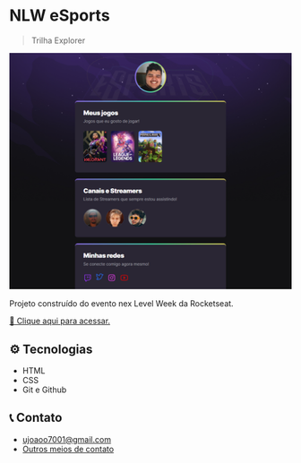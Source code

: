 # NLW eSports

> Trilha Explorer

![preview](./.github/preview.png)

Projeto construído do evento nex Level Week da Rocketseat.

[🔗 Clique aqui para acessar.](https://joao7001.github.io/nlw-esports-rocketseat)

## ⚙ Tecnologias
- HTML
- CSS
- Git e Github

## 📞 Contato

- ujoaoo7001@gmail.com
- [Outros meios de contato](https://beacons.ai/joao7001)
